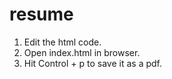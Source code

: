 # resume
1. Edit the html code.
2. Open index.html in browser.
3. Hit Control + p to save it as a pdf.
